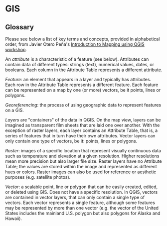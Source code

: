 # GIS

## Glossary  

Please see below a list of key terms and concepts, provided in alphabetical order, from Javier Otero Peña's [Introduction to Mapping using QGIS workshop](https://github.com/DHRI-Curriculum/mapping).

An *attribute* is a characteristic of a feature (see below). Attributes can contain data of different types: strings (text), numerical values, dates, or booleans. Each column in the Attribute Table represents a different attribute.

*Feature*: an element that appears in a layer and typically has attributes. Each row in the Attribute Table represents a different feature. Each feature can be represented on a map by one (or more) vectors, be it points, lines or polygons.

*Georeferencing*: the process of using geographic data to represent features on a GIS.

*Layers* are "containers" of the data in QGIS. On the map view, layers can be imagined as transparent film sheets that are laid one over another. With the exception of raster layers, each layer contains an Attribute Table, that is, a series of features that in turn have their own attributes. Vector layers can only contain one type of vectors, be it: points, lines or polygons.

*Raster*: images of a specific location that represent visually continuous data such as temperature and elevation at a given resolution. Higher resolutions mean more precision but also larger file size. Raster layers have no Attribute Table; the values are stored within the image and represented as different hues or colors. Raster images can also be used for reference or aesthetic purposes (e.g. satellite photos).

*Vector*: a scalable point, line or polygon that can be easily created, edited, or deleted using GIS. Does not have a specific resolution. In QGIS, vectors are contained in vector layers, that can only contain a single type of vectors. Each vector represents a single feature, although some features may be represented by more than one vector (e.g. the vector of the United States includes the mainland U.S. polygon but also polygons for Alaska and Hawaii).
